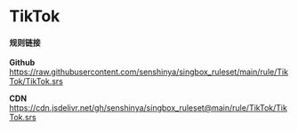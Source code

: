 # TikTok

#### 规则链接

**Github**
https://raw.githubusercontent.com/senshinya/singbox_ruleset/main/rule/TikTok/TikTok.srs

**CDN**
https://cdn.jsdelivr.net/gh/senshinya/singbox_ruleset@main/rule/TikTok/TikTok.srs